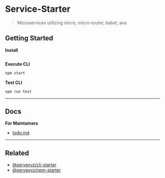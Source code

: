 # Service-Starter

> Microservices utilizing micro, micro-router, babel, ava

## Getting Started

**Install**

```bash

```

**Execute CLI**

```bash
npm start
```

**Test CLI**

```bash
npm run test
```

---

## Docs

**For Maintainers**

* [todo.md](./docs/todo.md)

---

## Related

* [@servexyz/cli-starter](https://github.com/servexyz/cli-starter)
* [@servexyz/npm-starter](https://github.com/servexyz/npm-starter)
